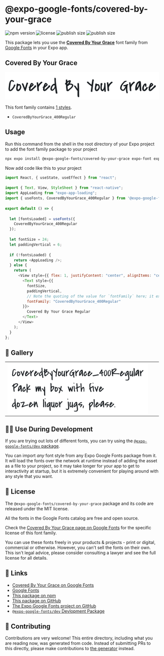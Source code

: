 # @expo-google-fonts/covered-by-your-grace

![npm version](https://flat.badgen.net/npm/v/@expo-google-fonts/covered-by-your-grace)
![license](https://flat.badgen.net/github/license/expo/google-fonts)
![publish size](https://flat.badgen.net/packagephobia/install/@expo-google-fonts/covered-by-your-grace)
![publish size](https://flat.badgen.net/packagephobia/publish/@expo-google-fonts/covered-by-your-grace)

This package lets you use the [**Covered By Your Grace**](https://fonts.google.com/specimen/Covered+By+Your+Grace) font family from [Google Fonts](https://fonts.google.com/) in your Expo app.

## Covered By Your Grace

![Covered By Your Grace](./font-family.png)

This font family contains [1 styles](#-gallery).

- `CoveredByYourGrace_400Regular`

## Usage

Run this command from the shell in the root directory of your Expo project to add the font family package to your project

```sh
npx expo install @expo-google-fonts/covered-by-your-grace expo-font expo-app-loading
```

Now add code like this to your project

```js
import React, { useState, useEffect } from "react";

import { Text, View, StyleSheet } from "react-native";
import AppLoading from "expo-app-loading";
import { useFonts, CoveredByYourGrace_400Regular } from '@expo-google-fonts/covered-by-your-grace';

export default () => {

  let [fontsLoaded] = useFonts({
    CoveredByYourGrace_400Regular
  });

  let fontSize = 24;
  let paddingVertical = 6;

  if (!fontsLoaded) {
    return <AppLoading />;
  } else {
    return (
      <View style={{ flex: 1, justifyContent: "center", alignItems: "center" }}>
        <Text style={{
          fontSize,
          paddingVertical,
          // Note the quoting of the value for `fontFamily` here; it expects a string!
          fontFamily: "CoveredByYourGrace_400Regular"
        }}>
          Covered By Your Grace Regular
        </Text>
      </View>
    );
  }
};
```

## 🔡 Gallery


||||
|-|-|-|
|![CoveredByYourGrace_400Regular](./CoveredByYourGrace_400Regular.ttf.png)||||


## 👩‍💻 Use During Development

If you are trying out lots of different fonts, you can try using the [`@expo-google-fonts/dev` package](https://github.com/expo/google-fonts/tree/master/font-packages/dev#readme).

You can import _any_ font style from any Expo Google Fonts package from it. It will load the fonts over the network at runtime instead of adding the asset as a file to your project, so it may take longer for your app to get to interactivity at startup, but it is extremely convenient for playing around with any style that you want.


## 📖 License

The `@expo-google-fonts/covered-by-your-grace` package and its code are released under the MIT license.

All the fonts in the Google Fonts catalog are free and open source.

Check the [Covered By Your Grace page on Google Fonts](https://fonts.google.com/specimen/Covered+By+Your+Grace) for the specific license of this font family.

You can use these fonts freely in your products & projects - print or digital, commercial or otherwise. However, you can't sell the fonts on their own. This isn't legal advice, please consider consulting a lawyer and see the full license for all details.

## 🔗 Links

- [Covered By Your Grace on Google Fonts](https://fonts.google.com/specimen/Covered+By+Your+Grace)
- [Google Fonts](https://fonts.google.com/)
- [This package on npm](https://www.npmjs.com/package/@expo-google-fonts/covered-by-your-grace)
- [This package on GitHub](https://github.com/expo/google-fonts/tree/master/font-packages/covered-by-your-grace)
- [The Expo Google Fonts project on GitHub](https://github.com/expo/google-fonts)
- [`@expo-google-fonts/dev` Devlopment Package](https://github.com/expo/google-fonts/tree/master/font-packages/dev)

## 🤝 Contributing

Contributions are very welcome! This entire directory, including what you are reading now, was generated from code. Instead of submitting PRs to this directly, please make contributions to [the generator](https://github.com/expo/google-fonts/tree/master/packages/generator) instead.
